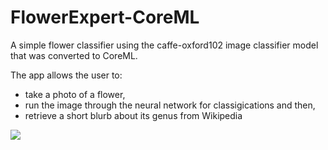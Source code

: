 # FlowerExpert-CoreML
A simple flower classifier using the caffe-oxford102 image classifier model that was converted to CoreML.

The app allows the user to:
- take a photo of a flower, 
- run the image through the neural network for classigications and then, 
- retrieve a short blurb about its genus from Wikipedia


![]("./AppImages/AppScreen.png")

